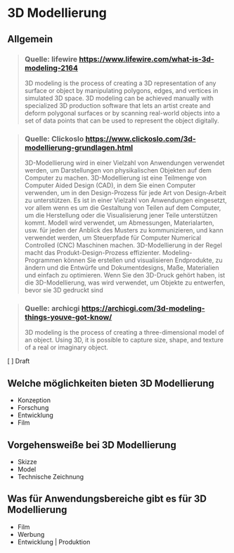 # 3D Modellierung

## Allgemein

> ### Quelle: lifewire https://www.lifewire.com/what-is-3d-modeling-2164
>
>3D modeling is the process of creating a 3D representation of any surface or object by manipulating polygons, edges, and vertices in simulated 3D space.
>3D modeling can be achieved manually with specialized 3D production software that lets an artist create and deform polygonal surfaces or by scanning real-world objects into a set of data points that can be used to represent the object digitally.

> ### Quelle: Clickoslo https://www.clickoslo.com/3d-modellierung-grundlagen.html
>
>3D-Modellierung wird in einer Vielzahl von Anwendungen verwendet werden, um Darstellungen von physikalischen Objekten auf dem Computer zu machen. 3D-Modellierung ist eine Teilmenge von Computer Aided Design (CAD), in dem Sie einen Computer verwenden, um in den Design-Prozess für jede Art von Design-Arbeit zu unterstützen.
>Es ist in einer Vielzahl von Anwendungen eingesetzt, vor allem wenn es um die Gestaltung von Teilen auf dem Computer, um die Herstellung oder die Visualisierung jener Teile unterstützen kommt.
>Modell wird verwendet, um Abmessungen, Materialarten, usw. für jeden der Anblick des Musters zu kommunizieren, und kann verwendet werden, um Steuerpfade für Computer Numerical Controlled (CNC) Maschinen machen. 
>3D-Modellierung in der Regel macht das Produkt-Design-Prozess effizienter. Modeling-Programmen können Sie erstellen und visualisieren Endprodukte, zu ändern und die Entwürfe und Dokumentdesigns, Maße, Materialien und einfach zu optimieren. Wenn Sie den 3D-Druck gehört haben, ist die 3D-Modellierung, was wird verwendet, um Objekte zu entwerfen, bevor sie 3D gedruckt sind

> ### Quelle: archicgi  https://archicgi.com/3d-modeling-things-youve-got-know/
>
>3D modeling is the process of creating a three-dimensional model of an object. Using 3D, it is possible to capture size, shape, and texture of a real or imaginary object.

[ ] Draft 

## Welche möglichkeiten bieten 3D Modellierung

- Konzeption
- Forschung 
- Entwicklung 
- Film

## Vorgehensweiße bei 3D Modellierung 

- Skizze
- Model
- Technische Zeichnung

## Was für Anwendungsbereiche gibt es für 3D Modellierung
- Film
- Werbung 
- Entwicklung | Produktion